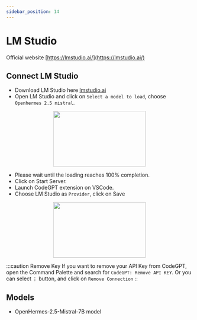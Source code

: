 ```yaml
---
sidebar_position: 14
---
```


# LM Studio
Official website [https://lmstudio.ai/](https://lmstudio.ai/)

## Connect LM Studio
- Download LM Studio here [lmstudio.ai](https://lmstudio.ai/)
- Open LM Studio and click on `Select a model to load`, choose `Openhermes 2.5 mistral`.
 

<p align="center">
    <img width="250" height="150" src="https://github.com/davila7/code-gpt-docs/assets/37567214/efe5ff7f-2147-4ffa-a3d2-72d7fd204d21" />
</p>

- Please wait until the loading reaches 100% completion.
- Click on Start Server.
- Launch CodeGPT extension on VSCode.
- Choose LM Studio as `Provider`, click on Save

<p align="center">
    <img width="250" height="150" src="https://github.com/davila7/code-gpt-docs/assets/37567214/2bf79e7e-a41f-4943-9498-67fd9d47f6c3" />
</p>

:::caution Remove Key
If you want to remove your API Key from CodeGPT, open the Command Palette and search for `CodeGPT: Remove API KEY`. Or you can select `⋮` button, and click on `Remove Connection`
::

## Models
- OpenHermes-2.5-Mistral-7B model
  

